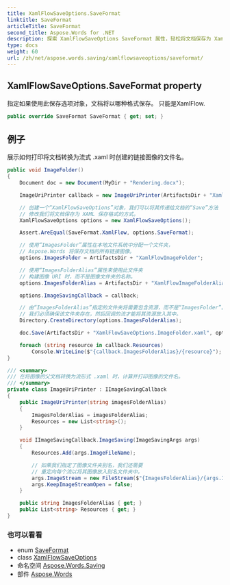 ```yaml
---
title: XamlFlowSaveOptions.SaveFormat
linktitle: SaveFormat
articleTitle: SaveFormat
second_title: Aspose.Words for .NET
description: 探索 XamlFlowSaveOptions SaveFormat 属性，轻松将文档保存为 XamlFlow 格式。这项重要功能可优化您的工作流程！
type: docs
weight: 60
url: /zh/net/aspose.words.saving/xamlflowsaveoptions/saveformat/
---
```

## XamlFlowSaveOptions.SaveFormat property

指定如果使用此保存选项对象，文档将以哪种格式保存。 只能是XamlFlow.

```csharp
public override SaveFormat SaveFormat { get; set; }
```

## 例子

展示如何打印将文档转换为流式 .xaml 时创建的链接图像的文件名。

```csharp
public void ImageFolder()
{
    Document doc = new Document(MyDir + "Rendering.docx");

    ImageUriPrinter callback = new ImageUriPrinter(ArtifactsDir + "XamlFlowImageFolderAlias");

    // 创建一个“XamlFlowSaveOptions”对象，我们可以将其传递给文档的“Save”方法
    // 修改我们将文档保存为 XAML 保存格式的方式。
    XamlFlowSaveOptions options = new XamlFlowSaveOptions();

    Assert.AreEqual(SaveFormat.XamlFlow, options.SaveFormat);

    // 使用“ImagesFolder”属性在本地文件系统中分配一个文件夹，
    // Aspose.Words 将保存文档的所有链接图像。
    options.ImagesFolder = ArtifactsDir + "XamlFlowImageFolder";

    // 使用“ImagesFolderAlias”属性来使用此文件夹
    // 构建图像 URI 时，而不是图像文件夹的名称。
    options.ImagesFolderAlias = ArtifactsDir + "XamlFlowImageFolderAlias";

    options.ImageSavingCallback = callback;

    // 由“ImagesFolderAlias”指定的文件夹将需要包含资源，而不是“ImagesFolder”。
    // 我们必须确保该文件夹存在，然后回调的流才能将其资源放入其中。
    Directory.CreateDirectory(options.ImagesFolderAlias);

    doc.Save(ArtifactsDir + "XamlFlowSaveOptions.ImageFolder.xaml", options);

    foreach (string resource in callback.Resources)
        Console.WriteLine($"{callback.ImagesFolderAlias}/{resource}");
}

/// <summary>
/// 在将图像的父文档转换为流形式 .xaml 时，计算并打印图像的文件名。
/// </summary>
private class ImageUriPrinter : IImageSavingCallback
{
    public ImageUriPrinter(string imagesFolderAlias)
    {
        ImagesFolderAlias = imagesFolderAlias;
        Resources = new List<string>();
    }

    void IImageSavingCallback.ImageSaving(ImageSavingArgs args)
    {
        Resources.Add(args.ImageFileName);

        // 如果我们指定了图像文件夹别名，我们还需要
        // 重定向每个流以将其图像放入别名文件夹中。
        args.ImageStream = new FileStream($"{ImagesFolderAlias}/{args.ImageFileName}", FileMode.Create);
        args.KeepImageStreamOpen = false;
    }

    public string ImagesFolderAlias { get; }
    public List<string> Resources { get; }
}
```

### 也可以看看

* enum [SaveFormat](../../../aspose.words/saveformat/)
* class [XamlFlowSaveOptions](../)
* 命名空间 [Aspose.Words.Saving](../../../aspose.words.saving/)
* 部件 [Aspose.Words](../../../)
